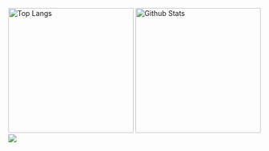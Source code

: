 <p align="left">
  <img alt="Top Langs" height="250px" src="https://github-readme-stats-pi-ruddy-58.vercel.app/api/top-langs/?username=acu4git&theme=tokyonight&count_private=true&hide=PureBasic,Tex,JetBrains" />
  <img alt="Github Stats" height="250px" src="https://github-readme-stats-pi-ruddy-58.vercel.app/api?username=acu4git&theme=tokyonight&count_private=true" />
  <img align="left" src="https://skillicons.dev/icons?i=c,cpp,java,go,js,ts,react,html,css,mysql,dynamodb,docker,aws,ubuntu" />
</p>
